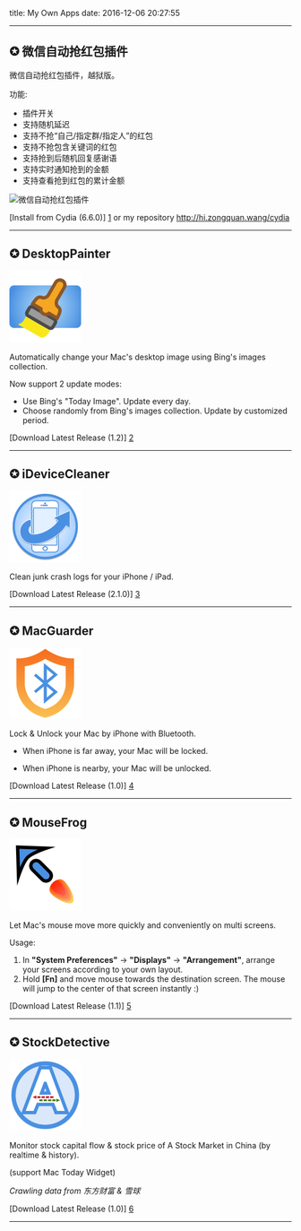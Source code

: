 title: My Own Apps
date: 2016-12-06 20:27:55

-----

## ✪ 微信自动抢红包插件

微信自动抢红包插件，越狱版。

功能:

* 插件开关
* 支持随机延迟
* 支持不抢“自己/指定群/指定人”的红包
* 支持不抢包含关键词的红包
* 支持抢到后随机回复感谢语
* 支持实时通知抢到的金额
* 支持查看抢到红包的累计金额

![微信自动抢红包插件](/apps/WeChatRedEnvelop.png)

[Install from Cydia (6.6.0)] [1] or my repository http://hi.zongquan.wang/cydia

-----

## ✪ DesktopPainter

![DesktopPainter](/apps/DesktopPainter.png)

Automatically change your Mac's desktop image using Bing's images collection.

Now support 2 update modes:

* Use Bing's "Today Image". Update every day.
* Choose randomly from Bing's images collection. Update by customized period.

[Download Latest Release (1.2)] [2]

-----

## ✪ iDeviceCleaner

![iDeviceCleaner](/apps/iDeviceCleaner.png)

Clean junk crash logs for your iPhone / iPad.

[Download Latest Release (2.1.0)] [3]

-----

## ✪ MacGuarder

![MacGuarder](/apps/MacGuarder.png)

Lock & Unlock your Mac by iPhone with Bluetooth.

* When iPhone is far away, your Mac will be locked.

* When iPhone is nearby, your Mac will be unlocked.

[Download Latest Release (1.0)] [4]

-----

## ✪ MouseFrog

![MouseFrog](/apps/MouseFrog.png)

Let Mac's mouse move more quickly and conveniently on multi screens.

Usage:

1. In **"System Preferences"** -> **"Displays"** -> **"Arrangement"**, arrange your screens according to your own layout.
2. Hold **[Fn]** and move mouse towards the destination screen. The mouse will jump to the center of that screen instantly :)

[Download Latest Release (1.1)] [5]

-----

## ✪ StockDetective

![StockDetective](/apps/StockDetective.png)

Monitor stock capital flow & stock price of A Stock Market in China (by realtime & history).

(support Mac Today Widget)

*Crawling data from 东方财富 & 雪球*

[Download Latest Release (1.0)] [6]

-----

[1]: http://cydia.saurik.com/package/com.gokustudio.wechatredenvelop/
[2]: https://github.com/wzqcongcong/DesktopPainter/releases/download/1.2/DesktopPainter.app.zip
[3]: https://github.com/wzqcongcong/MyMobileCleaner/releases/download/2.1.0/iDeviceCleaner.app.zip
[4]: https://github.com/wzqcongcong/MacGuarder/releases/download/1.0/MacGuarder.app.zip
[5]: https://github.com/wzqcongcong/MouseFrog/releases/download/1.1/MouseFrog.app.zip
[6]: https://github.com/wzqcongcong/StockDetective/releases/download/1.0/StockDetective.app.zip
